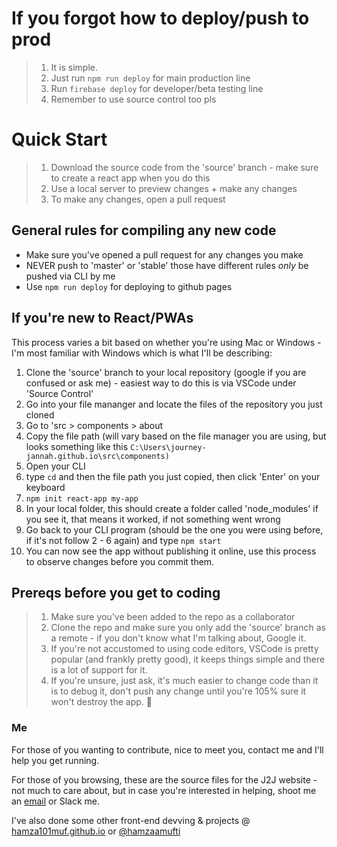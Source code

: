 
# If you forgot how to deploy/push to prod

>1. It is simple.
>2. Just run `npm run deploy` for main production line
>3. Run `firebase deploy` for developer/beta testing line
>4. Remember to use source control too pls

# Quick Start

>1. Download the source code from the 'source' branch - make sure to create a react app when you do this
>2. Use a local server to preview changes + make any changes
>3. To make any changes, open a pull request

## General rules for compiling any new code

- Make sure you've opened a pull request for any changes you make
- NEVER push to 'master' or 'stable' those have different rules *only* be pushed via CLI by me
- Use `npm run deploy` for deploying to github pages

## If you're new to React/PWAs

This process varies a bit based on whether you're using Mac or Windows - I'm most familiar with Windows which is what I'll be describing:

1. Clone the 'source' branch to your local repository (google if you are confused or ask me) - easiest way to do this is via VSCode under 'Source Control'
2. Go into your file mananger and locate the files of the repository you just cloned
3. Go to 'src > components > about
4. Copy the file path (will vary based on the file manager you are using, but looks something like this `C:\Users\journey-jannah.github.io\src\components)`
5. Open your CLI
6. type `cd` and then the file path you just copied, then click 'Enter' on your keyboard
7. `npm init react-app my-app`
8. In your local folder, this should create a folder called 'node_modules' if you see it, that means it worked, if not something went wrong
9. Go back to your CLI program (should be the one you were using before, if it's not follow 2 - 6 again) and type `npm start`
10. You can now see the app without publishing it online, use this process to observe changes before you commit them.

## Prereqs before you get to coding

>1. Make sure you've been added to the repo as a collaborator
>2. Clone the repo and make sure you only add the 'source' branch as a remote - if you don't know what I'm talking about, Google it.
>3. If you're not accustomed to using code editors, VSCode is pretty popular (and frankly pretty good), it keeps things simple and there is a lot of support for it.
>4. If you're unsure, just ask, it's much easier to change code than it is to debug it, don't push any change until you're 105% sure it won't destroy the app. 🙏

### Me

For those of you wanting to contribute, nice to meet you, contact me and I'll help you get running.

For those of you browsing, these are the source files for the J2J website - not much to care about, but in case you're interested in helping, shoot me an [email](mailto:hamza101muf@outlook.com) or Slack me.

I've also done some other front-end devving & projects @ [hamza101muf.github.io](https://hamza101muf.github.io) or [@hamzaamufti](https://twitter.com/hamzaamufti)

